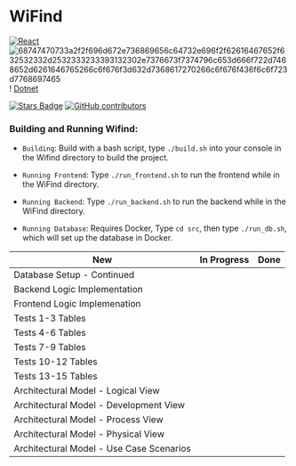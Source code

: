 # WiFind

[![React](https://img.shields.io/badge/react-%2320232a.svg?style=for-the-badge&logo=react&le&logo=react&logoColor=%2361DA)](reactnative.dev/)
![68747470733a2f2f696d672e736869656c64732e696f2f62616467652f632532332d2532333233393132302e7376673f7374796c653d666f722d7468652d6261646765266c6f676f3d632d7368617270266c6f676f436f6c6f723d7768697465](https://user-images.githubusercontent.com/113956397/223922160-3a8864b2-44ce-47c5-9a33-13ecae66d9bb.svg)
!
[Dotnet](https://img.shields.io/badge/.NET-darkblue?style=for-the-badge&logo=dotnet&link=https%3A%2F%2Fwww.google.com%2Furl%3Fsa%3Dt%26rct%3Dj%26q%3D%26esrc%3Ds%26source%3Dweb%26cd%3D%26cad%3Drja%26uact%3D8%26ved%3D2ahUKEwik69Ks1YCFAxV3LkQIHU43AS8QFnoECBMQAQ%26url%3Dhttps%253A%252F%252Fdotnet.microsoft.com%252Fen-us%252F%26usg%3DAOvVaw11IVg-jth7EB7DUyQDipCa%26opi%3D89978449)


<a href="https://github.com/tSigler2/WiFind_4350/stargazers"><img src="https://img.shields.io/github/stars/tSigler2/WiFind_4350?color=yellow" alt="Stars Badge"/></a> <a href="https://github.com/tSigler2/WiFind_4350/graphs/contributors"><img alt="GitHub contributors" src="https://img.shields.io/github/contributors-anon/tSigler2/WiFind_4350"></a>

### __Building and Running Wifind__:

- `Building`: Build with a bash script, type `./build.sh` into your console in the Wifind directory to build the project.

- `Running Frontend`: Type `./run_frontend.sh` to run the frontend while in the WiFind directory.

- `Running Backend`: Type `./run_backend.sh` to run the backend while in the WiFind directory.

- `Running Database`: Requires Docker, Type `cd src`, then type `./run_db.sh`, which will set up the database in Docker.

| New | In Progress | Done |
| --- | ----------- | ---- |
| Database Setup - Continued |  |  |
| Backend Logic Implementation |  |  |
| Frontend Logic Implemenation |  |  |
| Tests 1-3 Tables |  |  |
| Tests 4-6 Tables |  |  |
| Tests 7-9 Tables |  |  |
| Tests 10-12 Tables |  |  |
| Tests 13-15 Tables |  |  |
| Architectural Model - Logical View |  |  |
| Architectural Model - Development View |  |  |
| Architectural Model - Process View |  |  |
| Architectural Model - Physical View |  |  |
| Architectural Model - Use Case Scenarios |  |  |